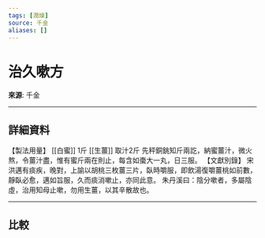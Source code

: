 ```yaml
---
tags: [潤燥]
source: 千金
aliases: []
---
```


# 治久嗽方

**來源**: 千金  

---

## 詳細資料
【製法用量】 [[白蜜]] 1斤 [[生薑]] 取汁2斤
先秤銅銚知斤兩訖，納蜜薑汁，微火熬，令薑汁盡，惟有蜜斤兩在則止，每含如棗大一丸，日三服。
【文獻別錄】
宋洪邁有痰疾，晚對，上諭以胡桃三枚薑三片，臥時嚼服，即飲湯復嚼薑桃如前數，靜臥必愈，邁如旨服，久而痰消嗽止，亦同此意。
朱丹溪曰：陰分嗽者，多屬陰虛，治用知母止嗽，勿用生薑，以其辛散故也。

---

## 比較
